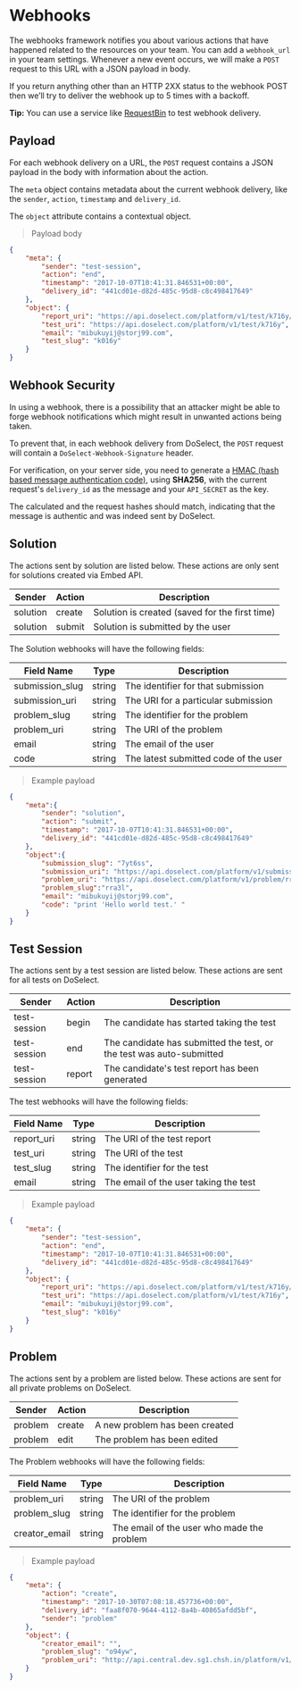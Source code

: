 # Webhooks

The webhooks framework notifies you about various actions that have happened related to the resources on your team. You can add a
`webhook_url` in your team settings. Whenever a new event occurs, we will make a `POST` request to this URL with a JSON payload in body.

If you return anything other than an HTTP 2XX status to the webhook POST then we’ll try to deliver the webhook up to 5 times with a backoff.

**Tip:** You can use a service like [RequestBin](https://requestb.in/) to test webhook delivery.


## Payload

For each webhook delivery on a URL, the `POST` request contains a JSON payload in the body with information about the action.

The `meta` object contains metadata about the current webhook delivery, like the `sender`, `action`, `timestamp` and `delivery_id`.

The `object` attribute contains a contextual object.


> Payload body

```json
{
    "meta": {
        "sender": "test-session",
        "action": "end",
        "timestamp": "2017-10-07T10:41:31.846531+00:00",
        "delivery_id": "441cd01e-d82d-485c-95d8-c8c498417649"
    },
    "object": {
        "report_uri": "https://api.doselect.com/platform/v1/test/k716y/candidates/mibukuyij@storj99.com/report",
        "test_uri": "https://api.doselect.com/platform/v1/test/k716y",
        "email": "mibukuyij@storj99.com",
        "test_slug": "k016y"
    }
}
```

## Webhook Security

In using a webhook, there is a possibility that an attacker might be able to forge webhook notifications which
might result in unwanted actions being taken.

To prevent that, in each webhook delivery from DoSelect, the `POST` request will contain a `DoSelect-Webhook-Signature` header.

For verification, on your server side, you need to generate a [HMAC (hash based message authentication code)](http://en.wikipedia.org/wiki/Hash-based_message_authentication_code),
using **SHA256**, with the current request's `delivery_id` as the message and your `API_SECRET` as the key.

The calculated and the request hashes should match, indicating that the message is authentic and was indeed sent by DoSelect.


## Solution

The actions sent by solution are listed below. These actions are only sent for solutions created via Embed API.

Sender | Action  | Description
------ |-------- | --------
solution | create | Solution is created (saved for the first time)
solution | submit | Solution is submitted by the user

The Solution webhooks will have the following fields:

Field Name             | Type       | Description
----------             | ---------  | -----------
submission_slug        | string     | The identifier for that submission
submission_uri         | string     | The URI for a particular submission
problem_slug           | string     | The identifier for the problem
problem_uri            | string     | The URI of the problem
email                  | string     | The email of the user
code                   | string     | The latest submitted code of the user


> Example payload

```json
{
    "meta":{
        "sender": "solution",
        "action": "submit",
        "timestamp": "2017-10-07T10:41:31.846531+00:00",
        "delivery_id": "441cd01e-d82d-485c-95d8-c8c498417649"
    },
    "object":{
        "submission_slug": "7yt6ss",
        "submission_uri": "https://api.doselect.com/platform/v1/submission/7yt6ss",
        "problem_uri": "https://api.doselect.com/platform/v1/problem/rra3l",
        "problem_slug":"rra3l",
        "email": "mibukuyij@storj99.com",
        "code": "print 'Hello world test.' "
    }
}
```


## Test Session

The actions sent by a test session are listed below. These actions are sent for all tests on DoSelect.

Sender       | Action | Description
------------ |------- | --------
test-session | begin  | The candidate has started taking the test
test-session | end    | The candidate has submitted the test, or the test was auto-submitted
test-session | report | The candidate's test report has been generated


The test webhooks will have the following fields:

Field Name | Type   | Description
---------- | ------ | -----------
report_uri | string | The URI of the test report
test_uri   | string | The URI of the test
test_slug  | string | The identifier for the test
email      | string | The email of the user taking the test


> Example payload

```json
{
    "meta": {
        "sender": "test-session",
        "action": "end",
        "timestamp": "2017-10-07T10:41:31.846531+00:00",
        "delivery_id": "441cd01e-d82d-485c-95d8-c8c498417649"
    },
    "object": {
        "report_uri": "https://api.doselect.com/platform/v1/test/k716y/candidates/mibukuyij@storj99.com/report",
        "test_uri": "https://api.doselect.com/platform/v1/test/k716y",
        "email": "mibukuyij@storj99.com",
        "test_slug": "k016y"
    }
}
```

## Problem

The actions sent by a problem are listed below. These actions are sent for all private problems on DoSelect.

Sender  | Action | Description
------- | ------ | --------
problem | create | A new problem has been created
problem | edit   | The problem has been edited

The Problem webhooks will have the following fields:

Field Name    | Type   | Description
------------- | ------ | -----------
problem_uri   | string | The URI of the problem
problem_slug  | string | The identifier for the problem
creator_email | string | The email of the user who made the problem

> Example payload

```json
{
	"meta": {
		"action": "create",
		"timestamp": "2017-10-30T07:08:18.457736+00:00",
		"delivery_id": "faa8f070-9644-4112-8a4b-40865afdd5bf",
		"sender": "problem"
	},
	"object": {
		"creator_email": "",
		"problem_slug": "o94yw",
		"problem_uri": "http://api.central.dev.sg1.chsh.in/platform/v1/problem/o94yw"
	}
}
```